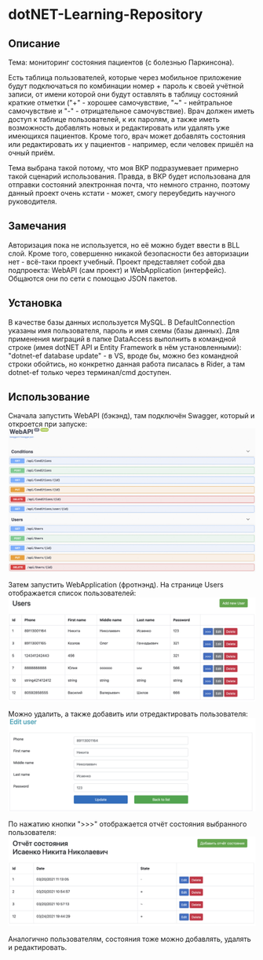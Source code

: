 # dotNET-Learning-Repository

## Описание

Тема: мониторинг состояния пациентов (с болезнью Паркинсона).

Есть таблица пользователей, которые через мобильное приложение будут подключаться по комбинации номер + пароль к своей учётной записи, от имени которой они будут оставлять в таблицу состояний краткие отметки ("+" - хорошее самочувствие, "~" - нейтральное самочувствие и "-" - отрицательное самочувствие).
Врач должен иметь доступ к таблице пользователей, к их паролям, а также иметь возможность добавлять новых и редактировать или удалять уже имеющихся пациентов.
Кроме того, врач может добавлять состояния или редактировать их у пациентов - например, если человек пришёл на очный приём.

Тема выбрана такой потому, что моя ВКР подразумевает примерно такой сценарий использования. Правда, в ВКР будет использована для отправки состояний электронная почта, что немного странно, поэтому данный проект очень кстати - может, смогу переубедить научного руководителя.

## Замечания

Авторизация пока не используется, но её можно будет ввести в BLL слой.
Кроме того, совершенно никакой безопасности без авторизации нет - всё-таки проект учебный.
Проект представляет собой два подпроекта: WebAPI (сам проект) и WebApplication (интерфейс). Общаются они по сети с помощью JSON пакетов.

## Установка

В качестве базы данных используется MySQL. В DefaultConnection указаны имя пользователя, пароль и имя схемы (базы данных).
Для применения миграций в папке DataAccess выполнить в командной строке (имея dotNET API и Entity Framework в нём установленными): "dotnet-ef database update" - в VS, вроде бы, можно без командной строки обойтись, но конкретно данная работа писалась в Rider, а там dotnet-ef только через терминал/cmd доступен.

## Использование

Сначала запустить WebAPI (бэкэнд), там подключён Swagger, который и откроется при запуске:
![Screenshot 1](https://github.com/SleepySquash/dotNET-Learning-Repository/blob/master/Screenshot%202021-03-24%20at%2020.08.37.jpg)

Затем запустить WebApplication (фротнэнд). На странице Users отображается список пользователей:
![Screenshot 2](https://github.com/SleepySquash/dotNET-Learning-Repository/blob/master/Screenshot%202021-03-24%20at%2020.10.11.jpg)

Можно удалить, а также добавить или отредактировать пользователя:
![Screenshot 3](https://github.com/SleepySquash/dotNET-Learning-Repository/blob/master/Screenshot%202021-03-24%20at%2020.11.35.jpg)

По нажатию кнопки ">>>" отображается отчёт состояния выбранного пользователя:
![Screenshot 4](https://github.com/SleepySquash/dotNET-Learning-Repository/blob/master/Screenshot%202021-03-24%20at%2020.10.38.jpg)

Аналогично пользователям, состояния тоже можно добавлять, удалять и редактировать.
